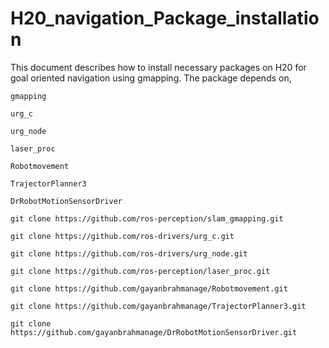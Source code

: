 # H20_navigation_Package_installation
This document describes how to install necessary packages on H20 for goal oriented navigation using gmapping. 
The package depends on, 

`gmapping`

`urg_c`

`urg_node`

`laser_proc`

`Robotmovement`

`TrajectorPlanner3`

`DrRobotMotionSensorDriver`

`git clone https://github.com/ros-perception/slam_gmapping.git`

`git clone https://github.com/ros-drivers/urg_c.git`

`git clone https://github.com/ros-drivers/urg_node.git`

`git clone https://github.com/ros-perception/laser_proc.git`

`git clone https://github.com/gayanbrahmanage/Robotmovement.git`

`git clone https://github.com/gayanbrahmanage/TrajectorPlanner3.git`

`git clone https://github.com/gayanbrahmanage/DrRobotMotionSensorDriver.git`

